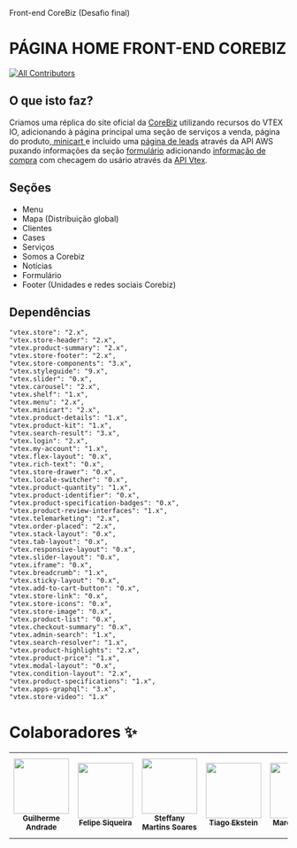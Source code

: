 Front-end CoreBiz (Desafio final)
# PÁGINA HOME FRONT-END COREBIZ

<!-- ALL-CONTRIBUTORS-BADGE:START - Do not remove or modify this section -->

[![All Contributors](https://img.shields.io/badge/all_contributors-9-orange.svg?style=flat-square)](#contributors)

<!-- ALL-CONTRIBUTORS-BADGE:END -->

## O que isto faz?

Criamos uma réplica do site oficial da <a href=https://www.corebiz.ag/pt/>CoreBiz</a> utilizando recursos do VTEX IO, adicionando à página principal uma seção de serviços a venda, página do produto,<a href=https://github.com/vtex-apps/minicart> minicart </a> e incluido uma <a href=https://github.com/guiaech/listleads>página de leads</a> através da API AWS puxando informações da seção <a href=https://github.com/guiaech/store-block-template>formulário</a> adicionando <a href=https://github.com/guiaech/export_vtex>informação de compra</a> com checagem do usário através da <a href=https://github.com/vtex-apps/service-example>API Vtex</a>.

## Seções

- Menu
- Mapa (Distribuição global)
- Clientes
- Cases
- Serviços
- Somos a Corebiz
- Notícias
- Formulário
- Footer (Unidades e redes sociais Corebiz)

## Dependências

    "vtex.store": "2.x",
    "vtex.store-header": "2.x",
    "vtex.product-summary": "2.x",
    "vtex.store-footer": "2.x",
    "vtex.store-components": "3.x",
    "vtex.styleguide": "9.x",
    "vtex.slider": "0.x",
    "vtex.carousel": "2.x",
    "vtex.shelf": "1.x",
    "vtex.menu": "2.x",
    "vtex.minicart": "2.x",
    "vtex.product-details": "1.x",
    "vtex.product-kit": "1.x",
    "vtex.search-result": "3.x",
    "vtex.login": "2.x",
    "vtex.my-account": "1.x",
    "vtex.flex-layout": "0.x",
    "vtex.rich-text": "0.x",
    "vtex.store-drawer": "0.x",
    "vtex.locale-switcher": "0.x",
    "vtex.product-quantity": "1.x",
    "vtex.product-identifier": "0.x",
    "vtex.product-specification-badges": "0.x",
    "vtex.product-review-interfaces": "1.x",
    "vtex.telemarketing": "2.x",
    "vtex.order-placed": "2.x",
    "vtex.stack-layout": "0.x",
    "vtex.tab-layout": "0.x",
    "vtex.responsive-layout": "0.x",
    "vtex.slider-layout": "0.x",
    "vtex.iframe": "0.x",
    "vtex.breadcrumb": "1.x",
    "vtex.sticky-layout": "0.x",
    "vtex.add-to-cart-button": "0.x",
    "vtex.store-link": "0.x",
    "vtex.store-icons": "0.x",
    "vtex.store-image": "0.x",
    "vtex.product-list": "0.x",
    "vtex.checkout-summary": "0.x",
    "vtex.admin-search": "1.x",
    "vtex.search-resolver": "1.x",
    "vtex.product-highlights": "2.x",
    "vtex.product-price": "1.x",
    "vtex.modal-layout": "0.x",
    "vtex.condition-layout": "2.x",
    "vtex.product-specifications": "1.x",
    "vtex.apps-graphql": "3.x",
    "vtex.store-video": "1.x"

# Colaboradores ✨

<table>
  <tr>
    <td align="center"><a href="https://github.com/guiaech"><img src="https://avatars.githubusercontent.com/u/83043492?v=4" width="100px;" alt=""/><br /><sub><b>Guilherme Andrade</b></sub></a></td>
    <td align="center"><a href="https://github.com/felipesiqg"><img src="https://avatars.githubusercontent.com/u/68981603?v=4" width="100px;" alt=""/><br /><sub><b>Felipe Siqueira</b></sub></a></td>
    <td align="center"><a href="https://github.com/Steffany-Martins"><img src="https://avatars.githubusercontent.com/u/59336147?v=4" width="100px;" alt=""/><br /><sub><b>Steffany Martins Soares</b></sub></a></td>
    <td align="center"><a href="https://github.com/tekstein1"><img src="https://avatars.githubusercontent.com/u/89615811?v=4" width="100px;" alt=""/><br /><sub><b>Tiago Ekstein</b></sub></a></td>
    <td align="center"><a href="https://github.com/mvlima"><img src="https://avatars.githubusercontent.com/u/51724884?v=4" width="100px;" alt=""/><br /><sub><b>Marcus Vieira</b></sub></a></td>
    <td align="center"><a href="https://github.com/cahkei"><img src="https://avatars.githubusercontent.com/u/85080130?v=4" width="100px;" alt=""/><br /><sub><b>Camila Keiko</b></sub></a></td>
    <td align="center"><a href="https://github.com/mluizarodrigues"><img src="https://avatars.githubusercontent.com/u/86676797?v=4" width="100px;" alt=""/><br /><sub><b>Maria Luiza Rodrigues</b></sub></a></td>
    <td align="center"><a href="https://github.com/RanilsonJunior"><img src="https://avatars.githubusercontent.com/u/86699790?v=4" width="100px;" alt=""/><br /><sub><b>Ranilson Júnior</b></sub></a></td>
    <td align="center"><a href="https://github.com/ceciliavoloski"><img src="https://avatars.githubusercontent.com/u/85258475?v=4" width="100px;" alt=""/><br /><sub><b>Cecilia de Oliveira Voloski</b></sub></a></td>

  </tr>
</table>
